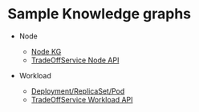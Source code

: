 
# Sample Knowledge graphs

 - Node
    - [Node KG](./0001-knowledge-graph-samples/sample_node.jsonld)
    - [TradeOffService Node API](./0001-knowledge-graph-samples/tradeoff-service-node-api.json)

- Workload
    - [Deployment/ReplicaSet/Pod](./0001-knowledge-graph-samples/sample_workload.jsonld)
    - [TradeOffService Workload API](./0001-knowledge-graph-samples/tradeoff-service-workload-api.json)
